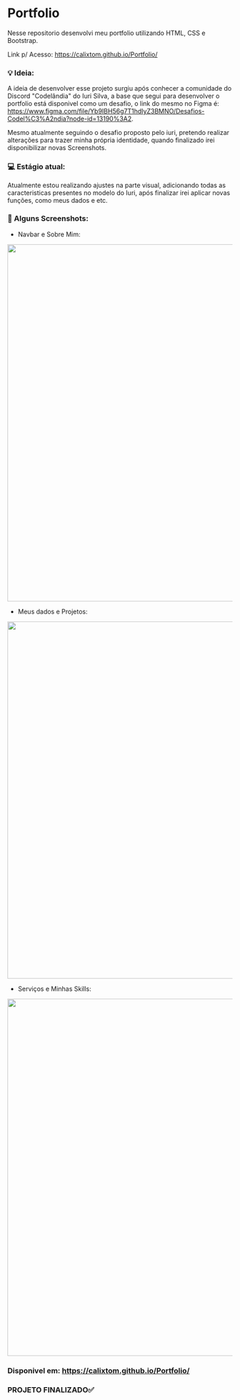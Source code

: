 # Portfolio
Nesse repositorio desenvolvi meu portfolio utilizando HTML, CSS e Bootstrap.

Link p/ Acesso: https://calixtom.github.io/Portfolio/

### 💡 Ideia:

 A ideia de desenvolver esse projeto surgiu após conhecer a comunidade do Discord "Codelândia" do Iuri Silva, a base que segui para desenvolver o portfolio está disponivel como um desafio, o link do mesmo no Figma é: https://www.figma.com/file/Yb9IBH56g7T1hdIyZ3BMNO/Desafios-Codel%C3%A2ndia?node-id=13190%3A2.

 Mesmo atualmente seguindo o desafio proposto pelo iuri, pretendo realizar alterações para trazer minha própria identidade, quando finalizado irei disponibilizar novas Screenshots.
 
### 💻 Estágio atual:

 Atualmente estou realizando ajustes na parte visual, adicionando todas as caracteristicas presentes no modelo do Iuri, após finalizar irei aplicar novas funções, como meus dados e etc.

### 📸 Alguns Screenshots:

- Navbar e Sobre Mim:

<img src="https://user-images.githubusercontent.com/51165259/137760527-b817e498-a205-4fb0-a63b-2608d8fbcf0f.png" width="800"/>


- Meus dados e Projetos:

<img src="https://user-images.githubusercontent.com/51165259/137760655-6ffcda41-d44b-4e7a-8d4d-f41f5ed07163.png" width="800"/>


- Serviços e Minhas Skills: 

<img src="https://user-images.githubusercontent.com/51165259/137760734-cbeefa1d-7455-44a5-afb1-705f242f934d.png" width="800"/>


### Disponivel em: https://calixtom.github.io/Portfolio/

### PROJETO FINALIZADO✅
